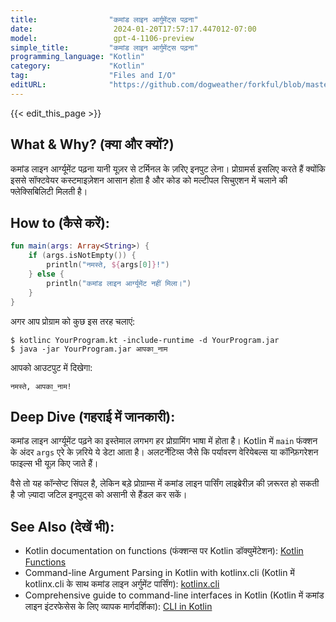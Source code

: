 ```yaml
---
title:                "कमांड लाइन आर्गुमेंट्स पढ़ना"
date:                  2024-01-20T17:57:17.447012-07:00
model:                 gpt-4-1106-preview
simple_title:         "कमांड लाइन आर्गुमेंट्स पढ़ना"
programming_language: "Kotlin"
category:             "Kotlin"
tag:                  "Files and I/O"
editURL:              "https://github.com/dogweather/forkful/blob/master/content/hi/kotlin/reading-command-line-arguments.md"
---
```


{{< edit_this_page >}}

## What & Why? (क्या और क्यों?)
कमांड लाइन आर्ग्यूमेंट पढ़ना यानी यूज़र से टर्मिनल के ज़रिए इनपुट लेना। प्रोग्रामर्स इसलिए करते हैं क्योंकि इससे सॉफ्टवेयर कस्टमाइज़ेशन आसान होता है और कोड को मल्टीपल सिचुएशन में चलाने की फ्लेक्सिबिलिटी मिलती है।

## How to (कैसे करें):
```kotlin
fun main(args: Array<String>) {
    if (args.isNotEmpty()) {
        println("नमस्ते, ${args[0]}!")
    } else {
        println("कमांड लाइन आर्ग्यूमेंट नहीं मिला।")
    }
}
```
अगर आप प्रोग्राम को कुछ इस तरह चलाएं:
```
$ kotlinc YourProgram.kt -include-runtime -d YourProgram.jar
$ java -jar YourProgram.jar आपका_नाम
```
आपको आउटपुट में दिखेगा:
```
नमस्ते, आपका_नाम!
```

## Deep Dive (गहराई में जानकारी):
कमांड लाइन आर्ग्यूमेंट पढ़ने का इस्तेमाल लगभग हर प्रोग्रामिंग भाषा में होता है। Kotlin में `main` फंक्शन के अंदर `args` एरे के ज़रिये ये डेटा आता है। अलटर्नेटिव्स जैसे कि पर्यावरण वेरियेबल्स या कॉन्फ़िगरेशन फाइल्स भी यूज़ किए जाते हैं। 

वैसे तो यह कॉन्सेप्ट सिंपल है, लेकिन बड़े प्रोग्राम्स में कमांड लाइन पार्सिंग लाइब्रेरीज़ की ज़रूरत हो सकती है जो ज़्यादा जटिल इनपुट्स को असानी से हैंडल कर सकें।

## See Also (देखें भी):
- Kotlin documentation on functions (फंक्शन्स पर Kotlin डॉक्युमेंटेशन): [Kotlin Functions](https://kotlinlang.org/docs/functions.html)
- Command-line Argument Parsing in Kotlin with kotlinx.cli (Kotlin में kotlinx.cli के साथ कमांड लाइन अर्गुमेंट पार्सिंग): [kotlinx.cli](https://github.com/Kotlin/kotlinx-cli)
- Comprehensive guide to command-line interfaces in Kotlin (Kotlin में कमांड लाइन इंटरफेसेस के लिए व्यापक मार्गदर्शिका): [CLI in Kotlin](https://ajalt.github.io/clikt/)
